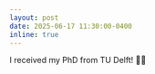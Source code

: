 ```yaml
---
layout: post
date: 2025-06-17 11:30:00-0400
inline: true
---
```


I received my PhD from TU Delft! 👨‍🎓
